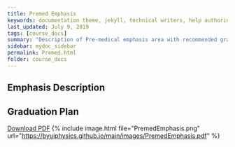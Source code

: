```yaml
---
title: Premed Emphasis
keywords: documentation theme, jekyll, technical writers, help authoring tools, hat replacements
last_updated: July 9, 2019
tags: [course_docs]
summary: "Description of Pre-medical emphasis area with recommended graduation plan and other notes."
sidebar: mydoc_sidebar
permalink: Premed.html
folder: course_docs
---
```



## Emphasis Description


## Graduation Plan



[Download PDF][download]
{% include image.html file="PremedEmphasis.png" url="https://byuiphysics.github.io/main/images/PremedEmphasis.pdf"  %}

[download]: ../files/PremedEmphasis.pdf


